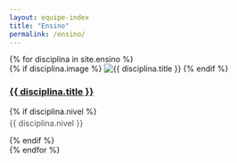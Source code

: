 ```yaml
---
layout: equipe-index
title: "Ensino"
permalink: /ensino/
---
```


<div class="equipe-grid">
  {% for disciplina in site.ensino %}
    <div class="card card-ensino">
      {% if disciplina.image %}
        <img class="img-ensino" src="{{ disciplina.image | relative_url }}" alt="{{ disciplina.title }}">
      {% endif %}
      <h3><a href="{{ disciplina.url | relative_url }}">{{ disciplina.title }}</a></h3>
      {% if disciplina.nivel %}
        <p style="font-size: 0.9rem; color: #555; margin-top: 0.25rem;">{{ disciplina.nivel }}</p>
      {% endif %}
    </div>
  {% endfor %}
</div>


